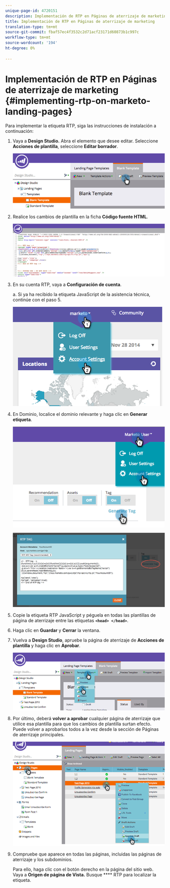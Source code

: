 ```yaml
---
unique-page-id: 4720151
description: Implementación de RTP en Páginas de aterrizaje de marketing - Documentos de marketing - Documentación del producto
title: Implementación de RTP en Páginas de aterrizaje de marketing
translation-type: tm+mt
source-git-commit: fbaf57ec4f3532c2d71acf23171d60873b1c997c
workflow-type: tm+mt
source-wordcount: '194'
ht-degree: 0%

---
```



# Implementación de RTP en Páginas de aterrizaje de marketing {#implementing-rtp-on-marketo-landing-pages}

Para implementar la etiqueta RTP, siga las instrucciones de instalación a continuación:

1. Vaya a **Design Studio.** Abra el elemento que desee editar. Seleccione **Acciones de plantilla**, seleccione **Editar borrador**.

   ![](assets/image2015-4-26-18-3a27-3a4.png)

1. Realice los cambios de plantilla en la ficha **Código fuente HTML**.

   ![](assets/image2015-4-26-18-3a28-3a17.png)

1. En su cuenta RTP, vaya a **Configuración de cuenta**.

   a. Si ya ha recibido la etiqueta JavaScript de la asistencia técnica, continúe con el paso 5.

   ![](assets/image2014-11-30-15-3a19-3a21-2.png)

1. En Dominio, localice el dominio relevante y haga clic en **Generar etiqueta**.

   ![](assets/image2015-4-26-18-3a27-3a35.png)

   ![](assets/image2014-11-30-15-3a20-3a17-2.png)

1. Copie la etiqueta RTP JavaScript y péguela en todas las plantillas de página de aterrizaje entre las etiquetas **`<head> </head>`**.

1. Haga clic en **Guardar** y **Cerrar** la ventana.

1. Vuelva a **Design Studio**, apruebe la página de aterrizaje de **Acciones de plantilla** y haga clic en **Aprobar**.

   ![](assets/image2015-4-26-18-3a28-3a30.png)

1. Por último, deberá **volver a aprobar** cualquier página de aterrizaje que utilice esa plantilla para que los cambios de plantilla surtan efecto. Puede volver a aprobarlos todos a la vez desde la sección de Páginas de aterrizaje principales.

   ![](assets/image2015-4-26-18-3a28-3a49.png)

1. Compruebe que aparece en todas las páginas, incluidas las páginas de aterrizaje y los subdominios.

   Para ello, haga clic con el botón derecho en la página del sitio web. Vaya a **Origen de página de Vista.** Busque  **** RTP para localizar la etiqueta.
